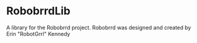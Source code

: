 RobobrrdLib
===========

A library for the Robobrrd project. Robobrrd was designed and created by Erin "RobotGrrl" Kennedy
